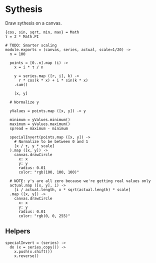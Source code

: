 Sythesis
========

Draw sythesis on a canvas.

    {cos, sin, sqrt, min, max} = Math
    τ = 2 * Math.PI

    # TODO: Smarter scaling
    module.exports = (canvas, series, actual, scale=1/20) ->
      n = 100

      points = [0..n].map (i) ->
        x = i * τ / n

        y = series.map ([r, i], k) ->
          r * cos(k * x) + i * sin(k * x)
        .sum()

        [x, y]

      # Normalize y

      yValues = points.map ([x, y]) -> y

      minimum = yValues.minimum()
      maximum = yValues.maximum()
      spread = maximum - minimum

      specialInvert(points.map ([x, y]) ->
        # Normalize to be between 0 and 1
        [x / τ, y * scale]
      ).map ([x, y]) ->
        canvas.drawCircle
          x: x
          y: y
          radius: 0.01
          color: "rgb(100, 100, 100)"

      # NOTE: y's are all zero because we're getting real values only
      actual.map ([x, y], i) ->
        [i / actual.length, x * sqrt(actual.length) * scale]
      .map ([x, y]) ->
        canvas.drawCircle
          x: x
          y: y
          radius: 0.01
          color: "rgb(0, 0, 255)"

Helpers
-------

    specialInvert = (series) ->
      do (x = series.copy()) ->
        x.push(x.shift())
        x.reverse()
